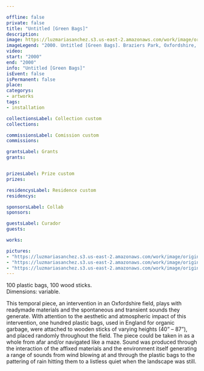 ```yaml
---

offline: false
private: false
title: "Untitled [Green Bags]" 
description:
image: https://luzmariasanchez.s3.us-east-2.amazonaws.com/work/image/original/greenbags_vi01.jpg
imageLegend: "2000. Untitled [Green Bags]. Braziers Park, Oxfordshire, UK."
video:
start: "2000"
end: "2000"
info: "Untitled [Green Bags]"
isEvent: false
isPermanent: false
place:
categorys:
- artworks
tags:
- installation

collectionsLabel: Collection custom
collections:

commissionsLabel: Comission custom
commissions:

grantsLabel: Grants
grants:


prizesLabel: Prize custom
prizes:

residencysLabel: Residence custom
residencys:

sponsorsLabel: Collab
sponsors:

guestsLabel: Curador
guests:

works:

pictures:
- "https://luzmariasanchez.s3.us-east-2.amazonaws.com/work/image/original/greenbags_vi01.jpg | 2000. Untitled [Green Bags]. Braziers Park, Oxfordshire, UK."
- "https://luzmariasanchez.s3.us-east-2.amazonaws.com/work/image/original/greenbags_vi02.jpg | 2000. Untitled [Green Bags]. Braziers Park, Oxfordshire, UK."
- "https://luzmariasanchez.s3.us-east-2.amazonaws.com/work/image/original/greenbags_vi03.jpg | 2000. Untitled [Green Bags]. Braziers Park, Oxfordshire, UK."
---
```


100 plastic bags, 100 wood sticks. \
Dimensions: variable.


This temporal piece, an intervention in an Oxfordshire field, plays with readymade materials and the spontaneous and transient sounds they generate. With attention to the aesthetic and atmospheric impact of this intervention, one hundred plastic bags, used in England for organic garbage, were attached to wooden sticks of varying heights (40” – 87”), and placed randomly throughout the field. The piece could be taken in as a whole from afar and/or navigated like a maze. Sound was produced through the interaction of the affixed materials and the environment itself generating a range of sounds from wind blowing at and through the plastic bags to the pattering of rain hitting them to a listless quiet when the landscape was still.

